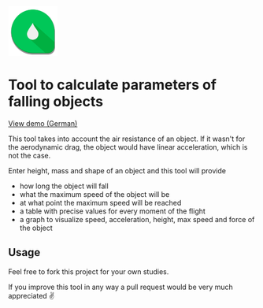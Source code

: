 <img alt="Avatar" src="https://raw.githubusercontent.com/JoHoop/calc-physics-of-falling-objects/master/img/android-icon-192x192.png" width="100" />

# Tool to calculate parameters of falling objects

[View demo (German)](https://johoop.github.io/calc-physics-of-falling-objects/)

This tool takes into account the air resistance of an object.
If it wasn't for the aerodynamic drag, the object would have linear acceleration, which is not the case.

Enter height, mass and shape of an object and this tool will provide

- how long the object will fall
- what the maximum speed of the object will be
- at what point the maximum speed will be reached
- a table with precise values for every moment of the flight
- a graph to visualize speed, acceleration, height, max speed and force of the object


## Usage

Feel free to fork this project for your own studies.

If you improve this tool in any way a pull request would be very much appreciated ✌️
